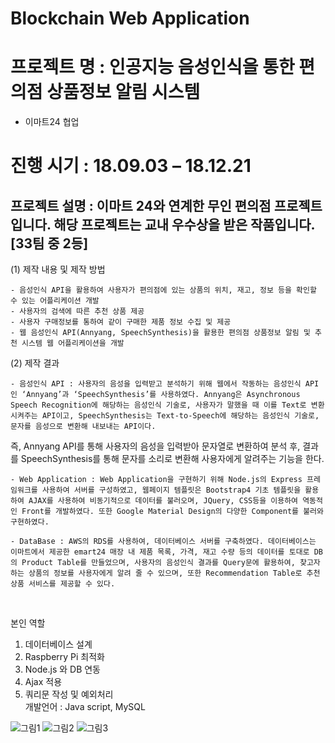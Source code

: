 # Blockchain Web Application
# 프로젝트 명 : 인공지능 음성인식을 통한 편의점 상품정보 알림 시스템
- 이마트24 협업
# 진행 시기 : 18.09.03 – 18.12.21 
## 프로젝트 설명 : 이마트 24와 연계한 무인 편의점 프로젝트 입니다. 해당 프로젝트는 교내 우수상을 받은 작품입니다. [33팀 중 2등]
(1) 제작 내용 및 제작 방법

 	- 음성인식 API을 활용하여 사용자가 편의점에 있는 상품의 위치, 재고, 정보 등을 확인할 수 있는 어플리케이션 개발
 	- 사용자의 검색에 따른 추천 상품 제공
 	- 사용자 구매정보를 통하여 같이 구매한 제품 정보 수집 및 제공
 	- 웹 음성인식 API(Annyang, SpeechSynthesis)을 활용한 편의점 상품정보 알림 및 추천 시스템 웹 어플리케이션을 개발

(2) 제작 결과

	- 음성인식 API : 사용자의 음성을 입력받고 분석하기 위해 웹에서 작동하는 음성인식 API인 ‘Annyang’과 ‘SpeechSynthesis’를 사용하였다. Annyang은 Asynchronous Speech Recognition에 해당하는 음성인식 기술로, 사용자가 말했을 때 이를 Text로 변환시켜주는 API이고, SpeechSynthesis는 Text-to-Speech에 해당하는 음성인식 기술로, 문자를 음성으로 변환해 내보내는 API이다.
 즉, Annyang API를 통해 사용자의 음성을 입력받아 문자열로 변환하여 분석 후, 결과를 SpeechSynthesis를 통해 문자를 소리로 변환해 사용자에게 알려주는 기능을 한다.

	- Web Application : Web Application을 구현하기 위해 Node.js의 Express 프레임워크를 사용하여 서버를 구성하였고, 웹페이지 템플릿은 Bootstrap4 기초 템플릿을 활용하여 AJAX를 사용하여 비동기적으로 데이터를 불러오며, JQuery, CSS등을 이용하여 역동적인 Front를 개발하였다. 또한 Google Material Design의 다양한 Component를 불러와 구현하였다.

 	- DataBase : AWS의 RDS를 사용하여, 데이터베이스 서버를 구축하였다. 데이터베이스는 이마트에서 제공한 emart24 매장 내 제품 목록, 가격, 재고 수량 등의 데이터를 토대로 DB의 Product Table를 만들었으며, 사용자의 음성인식 결과를 Query문에 활용하여, 찾고자하는 상품의 정보를 사용자에게 알려	줄 수 있으며, 또한 Recommendation Table로 추천 상품 서비스를 제공할 수 있다. 
<br>

본인 역할<br>
1. 데이터베이스 설계<br>
2. Raspberry Pi 최적화<br>
3. Node.js 와 DB 연동<br>
4. Ajax 적용<br>
5. 쿼리문 작성 및 예외처리<br>
개발언어 : Java script, MySQL

![그림1](https://user-images.githubusercontent.com/15652602/63578442-72689400-c5cb-11e9-9419-ab5c3b0575da.png)
![그림2](https://user-images.githubusercontent.com/15652602/63578443-73012a80-c5cb-11e9-9ae4-e11be0b0b30d.png)
![그림3](https://user-images.githubusercontent.com/15652602/63578444-73012a80-c5cb-11e9-8649-0a08731739d0.png)
